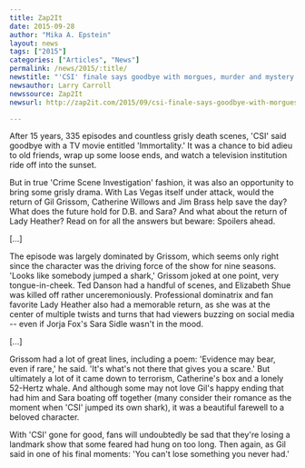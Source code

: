 ```yaml
---
title: Zap2It
date: 2015-09-28
author: "Mika A. Epstein"
layout: news
tags: ["2015"]
categories: ["Articles", "News"]
permalink: /news/2015/:title/
newstitle: "'CSI' finale says goodbye with morgues, murder and mystery and a happy ending?"
newsauthor: Larry Carroll  
newssource: Zap2It  
newsurl: http://zap2it.com/2015/09/csi-finale-says-goodbye-with-morgues-murder-and-mystery/  

---
```


After 15 years, 335 episodes and countless grisly death scenes, 'CSI' said goodbye with a TV movie entitled 'Immortality.' It was a chance to bid adieu to old friends, wrap up some loose ends, and watch a television institution ride off into the sunset.

But in true 'Crime Scene Investigation' fashion, it was also an opportunity to bring some grisly drama. With Las Vegas itself under attack, would the return of Gil Grissom, Catherine Willows and Jim Brass help save the day? What does the future hold for D.B. and Sara? And what about the return of Lady Heather? Read on for all the answers but beware: Spoilers ahead.

[...]

The episode was largely dominated by Grissom, which seems only right since the character was the driving force of the show for nine seasons. 'Looks like somebody jumped a shark,' Grissom joked at one point, very tongue-in-cheek. Ted Danson had a handful of scenes, and Elizabeth Shue was killed off rather unceremoniously. Professional dominatrix and fan favorite Lady Heather also had a memorable return, as she was at the center of multiple twists and turns that had viewers buzzing on social media -- even if Jorja Fox's Sara Sidle wasn't in the mood.

[...]

Grissom had a lot of great lines, including a poem: 'Evidence may bear, even if rare,' he said. 'It's what's not there that gives you a scare.' But ultimately a lot of it came down to terrorism, Catherine's box and a lonely 52-Hertz whale. And although some may not love Gil's happy ending that had him and Sara boating off together (many consider their romance as the moment when 'CSI' jumped its own shark), it was a beautiful farewell to a beloved character.

With 'CSI' gone for good, fans will undoubtedly be sad that they're losing a landmark show that some feared had hung on too long. Then again, as Gil said in one of his final moments: 'You can't lose something you never had.'

